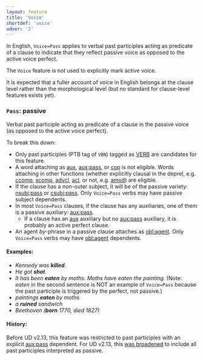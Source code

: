 ```yaml
---
layout: feature
title: 'Voice'
shortdef: 'voice'
udver: '2'
---
```


In English, `Voice=Pass` applies to verbal past participles acting as predicate of a clause to indicate that they reflect passive voice as opposed to the active voice perfect.

The `Voice` feature is not used to explicitly mark active voice.

It is expected that a fuller account of voice in English belongs at the clause level rather than the morphological level (but no standard for clause-level features exists yet).

### <a name="Pass">`Pass`</a>: passive

Verbal past participle acting as predicate of a clause in the passive voice (as opposed to the active voice perfect).

To break this down:
- Only past participles (PTB tag of `VBN`) tagged as [VERB]() are candidates for this feature. <!-- or exceptionally, [AUX]() promoted to the predicate of the clause. [but except for "been", these are not VBN] -->
- A word attaching as [aux](), [aux:pass](), or [cop]() is not eligible. Words attaching in other functions (whether explicitly clausal in the deprel, e.g. [ccomp](), [xcomp](), [advcl](), [acl](), or not, e.g. [amod]()) are eligible.
- If the clause has a non-outer subject, it will be of the passive variety: [nsubj:pass]() or [csubj:pass](). Only `Voice=Pass` verbs may have passive subject dependents.
- In most `Voice=Pass` clauses, if the clause has any auxiliaries, one of them is a passive auxiliary: [aux:pass]().
   * If a clause has an [aux]() auxiliary but no [aux:pass]() auxiliary, it is probably an active perfect clause.
- An agent *by*-phrase in a passive clause attaches as [obl:agent](). Only `Voice=Pass` verbs may have [obl:agent]() dependents.

#### Examples:

* _Kennedy was <b>killed</b>._
* _He got <b>shot</b>._
* _It has been <b>eaten</b> by moths. Moths have eaten the painting._ (Note: _eaten_ in the second sentence is NOT an example of `Voice=Pass` because the past participle is triggered by the perfect, not passive.)
* _paintings <b>eaten</b> by moths_
* _a <b>ruined</b> sandwich_
* _Beethoven (<b>born</b> 1770, died 1827)_

#### History:

Before UD v2.13, this feature was restricted to past participles with an explicit [aux:pass]() dependent. For UD v2.13, this [was broadened](https://github.com/UniversalDependencies/UD_English-EWT/issues/290) to include all past participles interpreted as passive.
<!-- Interlanguage links updated Po 6. listopadu 2023, 21:42:13 CET -->
